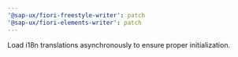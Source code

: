 ```yaml
---
'@sap-ux/fiori-freestyle-writer': patch
'@sap-ux/fiori-elements-writer': patch
---
```


Load i18n translations asynchronously to ensure proper initialization.
